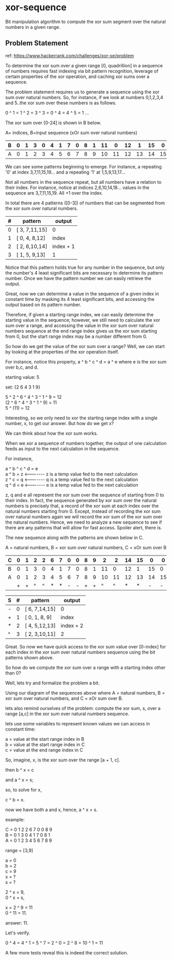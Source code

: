 # xor-sequence
Bit manipulation algorithm to compute the xor sum segment over the natural numbers in a given range.

## Problem Statement

ref: https://www.hackerrank.com/challenges/xor-se/problem

To determine the xor sum over a given range [0, quadrillion] in a sequence of numbers
requires fast indexing via bit pattern recognition, leverage of certain properties of the xor operation, 
and caching xor sums over a sequence.</br>

The problem statement requires us to generate a sequence using the xor sum over natural numbers. 
So, for instance, if we look at numbers 0,1,2,3,4 and 5..the xor sum over these numbers is as follows.

0 ^ 1 = 1 ^ 2 = 3 ^ 3 = 0 ^ 4 = 4 ^ 5 = 1 ...

The xor sum over [0-24] is shown in B below.

A= indices, B=input sequence (xOr sum over natural numbers)

|B| 0| 1| 3| 0| 4| 1| 7| 0| 8| 1|11| 0|12| 1|15| 0|16| 1|19| 0|20| 1|23| 0|24| 
|-|--|--|--|--|--|--|--|--|--|--|--|--|--|--|--|--|--|--|--|--|--|--|--|--|--| 
|A| 0| 1| 2| 3| 4| 5| 6| 7| 8| 9|10|11|12|13|14|15|16|17|18|19|20|21|22|23|24| 



We can see some patterns beginning to emerge. 
For instance, a repeating '0' at index 3,7,11,15,19... and
a repeating '1' at 1,5,9,13,17...

Not all numbers in the sequence repeat, but all numbers have a relation to their index.
For instance, notice at indices 2,6,10,14,18... values in the sequence are 3,7,11,15,19.
All +1 over the index.

In total there are 4 patterns ([0-3]) of numbers that can be segmented from the xor sum over natural numbers.

|\#	 |	  pattern		 |        output             |
|----|---------------|---------------------------|
| 0  | [ 3, 7,11,15] | 0                         |
| 1  | [ 0, 4, 8,12] | index                     |
| 2  | [ 2, 6,10,14] | index + 1                 | 
| 3  | [ 1, 5, 9,13] | 1                         |

Notice that this pattern holds true for any number in the sequence, but only the number's 4 least significant bits
are necessary to determine its pattern number. Once we have the pattern number we can easily retrieve the output.

Great, now we can determine a value in the sequence of a given index in constant time by masking its 4 least significant
bits, and accessing the output based on its pattern number.

Therefore, if given a starting range index, we can easily determine the starting value in the sequence; however, we
still need to calculate the  xor sum over a range, and accessing the value in the xor sum over natural numbers
sequence at the end range index gives us the xor sum starting from 0, but the start range index may be a number different from 0. 

So how do we get the value of the xor sum over a range?
Well, we can start by looking at the properties of the xor operation itself.

For instance, notice this property, a ^ b ^ c ^ d = a ^ e where e is the xor sum over b,c, and d.

starting value: 5</br>

set: {2 6 4 3 1 9}</br>

5 ^ 2 ^ 6 ^ 4 ^ 3 ^ 1 ^ 9  = 12</br>
(2 ^ 6 ^ 4 ^ 3 ^ 1 ^ 9) = 11</br>
5 ^ (11) = 12</br>

Interesting, so we only need to xor the starting range index with a single number, x,
to get our answer. But how do we get x?

We can think about how the xor sum works.

When we xor a sequence of numbers together, the output of one calculation feeds as input to the next calculation in the 
sequence. 

For instance, 

a ^ b ^ c ^ d = e</br>
a ^ b = z <------- z is a temp value fed to the next calculation </br>
z ^ c = q <------- q is a temp value fed to the next calculation</br>
q ^ d = e <------- e is a temp value fed to the next calculation</br>

z, q and e all represent the xor sum over the sequence of starting from 0 to their index.
In fact, the sequence generated by xor sum over the natural numbers is precisely that, a record of the xor sum 
at each index over the natural numbers starting from 0.
Except, instead of recording the xor sum over natural numbers again we will record the xor sum of the xor sum over the natural 
numbers. Hence, we need to analyze a new sequence to see if there are any patterns that will allow for fast access. Spoiler 
alert, there is.

The new sequence along with the patterns are shown below in C.

A = natural numbers, B = xor sum over natural numbers, C = xOr sum over B

|C| 0| 1| 2| 2| 6| 7| 0| 0| 8| 9| 2| 2|14|15| 0| 0|16|17| 2| 2|22|23| 0| 0|24| 
|-|--|--|--|--|--|--|--|--|--|--|--|--|--|--|--|--|--|--|--|--|--|--|--|--|--| 
|B| 0| 1| 3| 0| 4| 1| 7| 0| 8| 1|11| 0|12| 1|15| 0|16| 1|19| 0|20| 1|23| 0|24|
|A| 0| 1| 2| 3| 4| 5| 6| 7| 8| 9|10|11|12|13|14|15|16|17|18|19|20|21|22|23|24| 
| | +| +| ^| ^| *| *| -| -| +| +| ^| ^| *| *| -| -| +| +| ^| ^| *| *| -| -| +| 


|S|\#	 |	  pattern		 |        output             |
|-|----|---------------|---------------------------|
|-| 0  | [ 6, 7,14,15] | 0                         |
|+| 1  | [ 0, 1, 8, 9] | index                     |
|*| 2  | [ 4, 5,12,13] | index + 2                 | 
|^| 3  | [ 2, 3,10,11] | 2                         |

Great. So now we have quick access to the xor sum value over [0-index] for each index in the xor sum over natural numbers sequence
using the bit patterns shown above.

So how do we compute the xor sum over a range with a starting index other than 0?

Well, lets try and formalize the problem a bit.

Using our diagram of the sequences above where A = natural numbers, B = xor sum over natural numbers,
and C = xOr sum over B.

lets also remind ourselves of the problem: compute the xor sum, s, over a range [a,c] in the xor sum over natural numbers sequence.

lets use some variables to represent known values we can access in constant time:

a = value at the start range index in B</br>
b = value at the start range index in C</br>
c = value at the end range index in C</br>

So, imagine, x, is the xor sum over the range [a + 1, c].

then b ^ x = c

and a ^ x = s;

so, to solve for x,

c ^ b = x.

now we have both a and x, hence, a ^ x = s.

example:

C = 0 1 2 2 6 7 0 0 8 9</br>
B = 0 1 3 0 4 1 7 0 8 1</br>
A = 0 1 2 3 4 5 6 7 8 9</br>

range = [3,9]</br>

a = 0</br>
b = 2</br>
c = 9</br>
x = ?</br>
s = ?</br>

2 ^ x = 9,</br> 
0 ^ x = s,</br>

x = 2 ^ 9 = 11</br>
0 ^ 11 = 11.</br>

answer: 11.</br>

Let's verify.</br>

0 ^ 4 = 4 ^ 1 = 5 ^ 7 = 2 ^ 0 = 2 ^ 8 = 10 ^ 1 = 11</br>

A few more tests reveal this is indeed the correct solution.</br>
